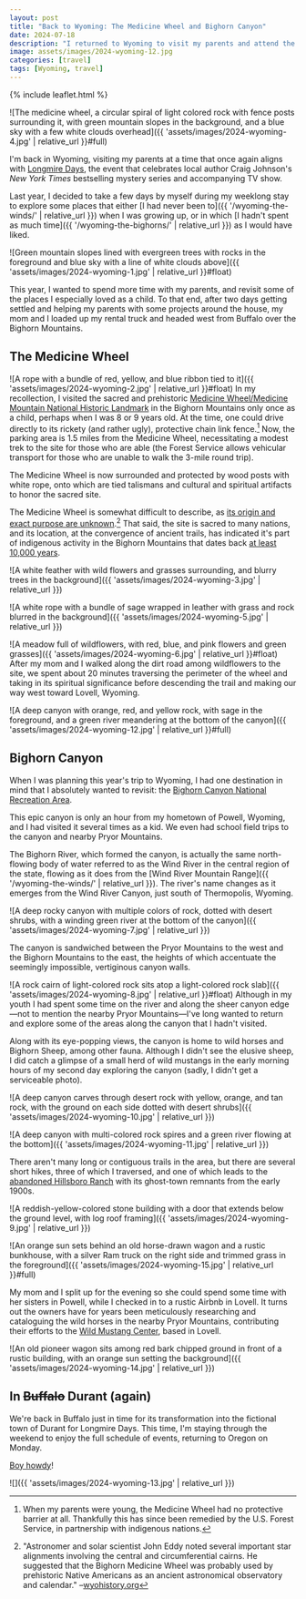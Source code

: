 ```yaml
---
layout: post
title: "Back to Wyoming: The Medicine Wheel and Bighorn Canyon"
date: 2024-07-18
description: "I returned to Wyoming to visit my parents and attend the Longmire Days festival with my mother. Prior to the scheduled events, I once again took a trip to some of my favorite places in the state."
image: assets/images/2024-wyoming-12.jpg
categories: [travel]
tags: [Wyoming, travel]
---
```


{% include leaflet.html %}

![The medicine wheel, a circular spiral of light colored rock with fence posts surrounding it, with green mountain slopes in the background, and a blue sky with a few white clouds overhead]({{ 'assets/images/2024-wyoming-4.jpg' | relative_url }}#full)

I'm back in Wyoming, visiting my parents at a time that once again aligns with [Longmire Days](https://www.longmiredays.com/), the event that celebrates local author Craig Johnson's <cite>New York Times</cite> bestselling mystery series and accompanying TV show.

Last year, I decided to take a few days by myself during my weeklong stay to explore some places that either [I had never been to]({{ '/wyoming-the-winds/' | relative_url }}) when I was growing up, or in which [I hadn't spent as much time]({{ '/wyoming-the-bighorns/' | relative_url }}) as I would have liked.

![Green mountain slopes lined with evergreen trees with rocks in the foreground and blue sky with a line of white clouds above]({{ 'assets/images/2024-wyoming-1.jpg' | relative_url }}#float)

This year, I wanted to spend more time with my parents, and revisit some of the places I especially loved as a child. To that end, after two days getting settled and helping my parents with some projects around the house, my mom and I loaded up my rental truck and headed west from Buffalo over the Bighorn Mountains.

## The Medicine Wheel

![A rope with a bundle of red, yellow, and blue ribbon tied to it]({{ 'assets/images/2024-wyoming-2.jpg' | relative_url }}#float)
In my recollection, I visited the sacred and prehistoric [Medicine Wheel/Medicine Mountain National Historic Landmark](https://www.wyohistory.org/encyclopedia/medicine-wheel) in the Bighorn Mountains only once as a child, perhaps when I was 8 or 9 years old. At the time, one could drive directly to its rickety (and rather ugly), protective chain link fence.[^1] Now, the parking area is 1.5 miles from the Medicine Wheel, necessitating a modest trek to the site for those who are able (the Forest Service allows vehicular transport for those who are unable to walk the 3-mile round trip). 

The Medicine Wheel is now surrounded and protected by wood posts with white rope, onto which are tied talismans and cultural and spiritual artifacts to honor the sacred site.

The Medicine Wheel is somewhat difficult to describe, as [its origin and exact purpose are unknown](https://en.wikipedia.org/wiki/Medicine_Wheel/Medicine_Mountain_National_Historic_Landmark#Cultural_Purposes).[^2] That said, the site is sacred to many nations, and its location, at the convergence of ancient trails, has indicated it's part of indigenous activity in the Bighorn Mountains that dates back [at least 10,000 years](https://en.wikipedia.org/wiki/Medicine_Wheel/Medicine_Mountain_National_Historic_Landmark#cite_note-7).

![A white feather with wild flowers and grasses surrounding, and blurry trees in the background]({{ 'assets/images/2024-wyoming-3.jpg' | relative_url }})

![A white rope with a bundle of sage wrapped in leather with grass and rock blurred in the background]({{ 'assets/images/2024-wyoming-5.jpg' | relative_url }})

![A meadow full of wildflowers, with red, blue, and pink flowers and green grasses]({{ 'assets/images/2024-wyoming-6.jpg' | relative_url }}#float)
After my mom and I walked along the dirt road among wildflowers to the site, we spent about 20 minutes traversing the perimeter of the wheel and taking in its spiritual significance before descending the trail and making our way west toward Lovell, Wyoming.

![A deep canyon with orange, red, and yellow rock, with sage in the foreground, and a green river meandering at the bottom of the canyon]({{ 'assets/images/2024-wyoming-12.jpg' | relative_url }}#full)

## Bighorn Canyon

When I was planning this year's trip to Wyoming, I had one destination in mind that I absolutely wanted to revisit: the [Bighorn Canyon National Recreation Area](https://www.nps.gov/bica/index.htm).

This epic canyon is only an hour from my hometown of Powell, Wyoming, and I had visited it several times as a kid. We even had school field trips to the canyon and nearby Pryor Mountains.

The Bighorn River, which formed the canyon, is actually the same north-flowing body of water referred to as the Wind River in the central region of the state, flowing as it does from the [Wind River Mountain Range]({{ '/wyoming-the-winds/' | relative_url }}). The river's name changes as it emerges from the Wind River Canyon, just south of Thermopolis, Wyoming.

![A deep rocky canyon with multiple colors of rock, dotted with desert shrubs, with a winding green river at the bottom of the canyon]({{ 'assets/images/2024-wyoming-7.jpg' | relative_url }})

The canyon is sandwiched between the Pryor Mountains to the west and the Bighorn Mountains to the east, the heights of which accentuate the seemingly impossible, vertiginous canyon walls.

![A rock cairn of light-colored rock sits atop a light-colored rock slab]({{ 'assets/images/2024-wyoming-8.jpg' | relative_url }}#float)
Although in my youth I had spent some time on the river and along the sheer canyon edge—not to mention the nearby Pryor Mountains—I've long wanted to return and explore some of the areas along the canyon that I hadn't visited. 

Along with its eye-popping views, the canyon is home to wild horses and Bighorn Sheep, among other fauna. Although I didn't see the elusive sheep, I did catch a glimpse of a small herd of wild mustangs in the early morning hours of my second day exploring the canyon (sadly, I didn't get a serviceable photo).

![A deep canyon carves through desert rock with yellow, orange, and tan rock, with the ground on each side dotted with desert shrubs]({{ 'assets/images/2024-wyoming-10.jpg' | relative_url }})

![A deep canyon with multi-colored rock spires and a green river flowing at the bottom]({{ 'assets/images/2024-wyoming-11.jpg' | relative_url }})

There aren't many long or contiguous trails in the area, but there are several short hikes, three of which I traversed, and one of which leads to the [abandoned Hillsboro Ranch](https://www.nps.gov/bica/learn/historyculture/hillsboro.htm) with its ghost-town remnants from the early 1900s.

![A reddish-yellow-colored stone building with a door that extends below the ground level, with log roof framing]({{ 'assets/images/2024-wyoming-9.jpg' | relative_url }})

![An orange sun sets behind an old horse-drawn wagon and a rustic bunkhouse, with a silver Ram truck on the right side and trimmed grass in the foreground]({{ 'assets/images/2024-wyoming-15.jpg' | relative_url }}#full)

My mom and I split up for the evening so she could spend some time with her sisters in Powell, while I checked in to a rustic Airbnb in Lovell. It turns out the owners have for years been meticulously researching and cataloguing the wild horses in the nearby Pryor Mountains, contributing their efforts to the [Wild Mustang Center](http://www.pryormustangs.org/), based in Lovell.

![An old pioneer wagon sits among red bark chipped ground in front of a rustic building, with an orange sun setting the background]({{ 'assets/images/2024-wyoming-14.jpg' | relative_url }})

<div class="map" id="map"></div>

<script>
    var map = L.map('map').setView([44.995, -108.1], 10)    

        L.tileLayer('{{ site.data.maptiles.tiles }}', {
        attribution: '{{ site.data.maptiles.attribution }}',
        subdomains: 'abcd',
        maxZoom: 19
        }).addTo(map);

        L.marker([44.82661, -107.92186]).addTo(map)
        .bindPopup('Medicine Wheel')
        .openPopup();
        
        L.marker([45.101760,-108.194033]).addTo(map)
        .bindPopup('Bighorn Canyon National Recreation Area')
        .openPopup();
</script>

## In ~~Buffalo~~ Durant (again)

We're back in Buffalo just in time for its transformation into the fictional town of Durant for Longmire Days. This time, I'm staying through the weekend to enjoy the full schedule of events, returning to Oregon on Monday.

[Boy howdy](https://english.stackexchange.com/questions/603602/boy-howdy-where-did-this-expression-come-from-who-uses-it-and-what-does-it)!

![]({{ 'assets/images/2024-wyoming-13.jpg' | relative_url }})

[^1]: When my parents were young, the Medicine Wheel had no protective barrier at all. Thankfully this has since been remedied by the U.S. Forest Service, in partnership with indigenous nations.

[^2]: "Astronomer and solar scientist John Eddy noted several important star alignments involving the central and circumferential cairns. He suggested that the Bighorn Medicine Wheel was probably used by prehistoric Native Americans as an ancient astronomical observatory and calendar." –[wyohistory.org](https://www.wyohistory.org/encyclopedia/medicine-wheel)